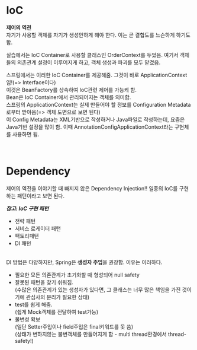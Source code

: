 # IoC
**제어의 역전**<br>
 자기가 사용할 객체를 자기가 생성안하게 해야 한다. 이는 곧 결합도를 느슨하게 하기도 함. 

실습에서는 IoC Container로 사용할 클래스인 OrderContext를 두었음. 여기서 객체들의 의존관계 설정이 이루어지게 하고, 객체 생성과 파괴를 모두 맡겼음. 

스프링에서는 이러한 IoC Container를 제공해줌. 그것이 바로 ApplicationContext임!(=> Interface이다)<br>
 이것은 BeanFactory를 상속하여 IoC관련 제어를 가능케 함.<br>
Bean은 IoC Container에서 관리되어지는 객체를 의미함.<br>
스프링의 ApplicationContext는 실제 만들어야 할 정보를 Configuration Metadata로부터 받아옴(=> 객체 도면으로 보면 된다)<br>
 이 Config Metadata는 XML기반으로 작성하거나 Java파일로 작성하는데, 요즘은 Java기반 설정을 많이 함. 이때 AnnotationConfigApplicationContext라는 구현체를 사용하면 됨.<br><br><br>




# Dependency
제어의 역전을 이야기할 때 빠지지 않은 Dependency Injection!! 일종의 IoC를 구현하는 패턴이라고 보면 된다.<br>

***참고: IoC 구현 패턴***<br>
* 전략 패턴
* 서비스 로케이터 패턴
* 팩토리패턴
* DI 패턴
<br><br>

DI 방법은 다양하지만, Spring은 **생성자 주입**을 권장함. 이유는 이러하다.
* 필요한 모든 의존관계가 초기화할 때 형성되어 null safety
* 잘못된 패턴을 찾기 쉬워짐.<br> (수많은 의존관계가 있는 생성자가 있다면, 그 클래스는 너무 많은 책임을 가진 것이기에 관심사의 분리가 필요한 상태)
* test를 쉽게 해줌.<br>
(쉽게 Mock객체를 전달하여 test가능)
* 불변성 확보<br>
(일단 Setter주입이나 field주입은 final키워드를 못 씀)<br>
(상태가 변하지않는 불변객체를 만들어지게 함 - multi thread환경에서 thread-safety!)

